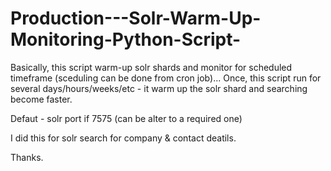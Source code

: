 # Production---Solr-Warm-Up-Monitoring-Python-Script-


Basically, this script warm-up solr shards and monitor for scheduled timeframe (sceduling can be done from cron job)...
Once, this script run for several days/hours/weeks/etc - it warm up the solr shard and searching become faster.

Defaut - solr port if 7575 (can be alter to a required one)

I did this for solr search for company & contact deatils.

Thanks.

